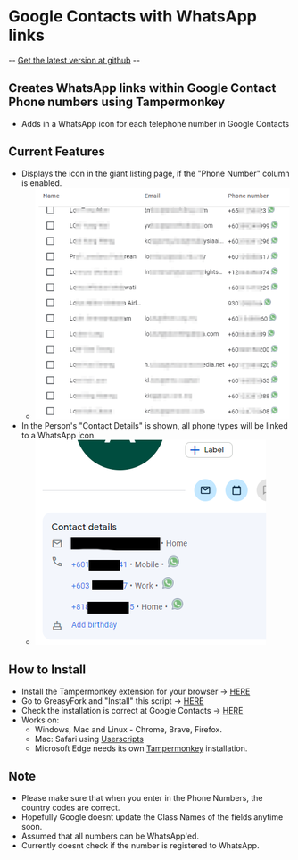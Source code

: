 # Google Contacts with WhatsApp links
-- [Get the latest version at github](https://github.com/yoonkit/GoogleContactsWhatsApp) --

## Creates WhatsApp links within Google Contact Phone numbers using Tampermonkey
* Adds in a WhatsApp icon for each telephone number in Google Contacts

## Current Features
* Displays the icon in the giant listing page, if the "Phone Number" column is enabled.
  * ![Contact List](https://raw.githubusercontent.com/yoonkit/GoogleContactsWhatsApp/main/images/ContactsList.png)
* In the Person's "Contact Details" is shown, all phone types will be linked to a WhatsApp icon.
  * ![Contact Details](https://raw.githubusercontent.com/yoonkit/GoogleContactsWhatsApp/main/images/PersonContactDetails.png)

## How to Install
* Install the Tampermonkey extension for your browser -> [HERE](https://www.tampermonkey.net/)
* Go to GreasyFork and "Install" this script -> [HERE](https://greasyfork.org/en/scripts/471933-whatsapp-link-in-google-contact-phone-numbers)
* Check the installation is correct at Google Contacts -> [HERE](https://contacts.google.com/)
* Works on: 
	* Windows, Mac and Linux - Chrome, Brave, Firefox. 
	* Mac: Safari using [Userscripts](https://apps.apple.com/us/app/userscripts/id1463298887) 
	* Microsoft Edge needs its own [Tampermonkey](https://microsoftedge.microsoft.com/addons/detail/tampermonkey/iikmkjmpaadaobahmlepeloendndfphd) installation.

## Note
* Please make sure that when you enter in the Phone Numbers, the country codes are correct.
* Hopefully Google doesnt update the Class Names of the fields anytime soon.
* Assumed that all numbers can be WhatsApp'ed.
* Currently doesnt check if the number is registered to WhatsApp.
